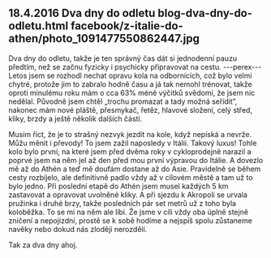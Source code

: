18.4.2016
Dva dny do odletu
blog-dva-dny-do-odletu.html
facebook/z-italie-do-athen/photo_1091477550862447.jpg
--------------

Dva dny do odletu, takže je ten správný čas dát si jednodenní pauzu předtím, než se začnu fyzicky i psychicky připravovat na cestu. 
---perex---
Letos jsem se rozhodl nechat opravu kola na odbornících, což bylo velmi chytré, protože jim to zabralo hodně času a já tak nemohl trénovat, takže oproti minulému roku mám o cca 63% méně výčitků svědomí, že jsem nic nedělal. Původně jsem chtěl „trochu promazat a tady možná seřídit”, nakonec mám nové pláště, přesmykač, řetěz, hlavové složení, celý střed, kliky, brzdy a ještě několik dalších částí. 

Musím říct, že je to strašný nezvyk jezdit na kole, když nepíská a nevrže. Můžu měnit i převody! To jsem zažil naposledy v Itálii. Takový luxus! Tohle kolo bylo první, na které jsem před dvěma roky v cykloprodejně narazil a poprvé jsem na něm jel až den před mou první výpravou do Itálie. A dovezlo mě až do Athén a teď mě doufám dostane až do Asie. Pravidelně se během cesty rozbíjelo, ale definitivně padlo vždy až v cílovém městě a tam už to bylo jedno. Při poslední etapě do Athén jsem musel každých 5 km zastavovat a opravovat uvolněné kliky. A při sjezdu k Akropoli se urvala pružinka i druhé brzy, takže posledních pár set metrů už z toho byla koloběžka. To se mi na něm ale líbí. Že jsme v cíli vždy oba úplně stejně zničení a nepojizdní, prostě se k sobě hodíme a nejspíš spolu zůstaneme navěky nebo dokud nás zloději nerozdělí.

Tak za dva dny ahoj.